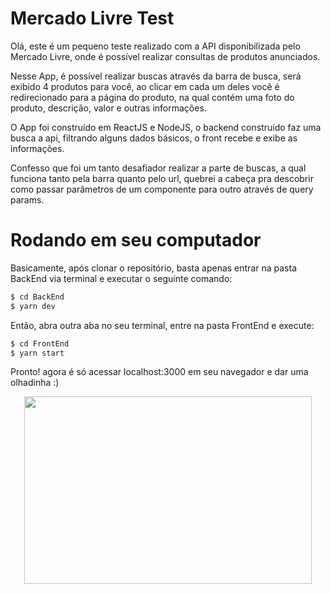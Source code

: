 # Mercado Livre Test

Olá, este é um pequeno teste realizado com a API disponibilizada pelo Mercado Livre, onde é possível realizar consultas de produtos anunciados.

Nesse App, é possível realizar buscas através da barra de busca, será exibido 4 produtos para você, ao clicar em cada um deles você é redirecionado para a página do produto, na qual contém uma foto do produto, descrição, valor e outras informações.

O App foi construído em ReactJS e NodeJS, o backend construído faz uma busca a api, filtrando alguns dados básicos, o front recebe e exibe as informações.

Confesso que foi um tanto desafiador realizar a parte de buscas, a qual funciona tanto pela barra quanto pelo url, quebrei a cabeça pra descobrir como passar parâmetros de um componente para outro através de query params.

# Rodando em seu computador

Basicamente, após clonar o repositório, basta apenas entrar na pasta BackEnd via terminal e executar o seguinte comando:

```sh
$ cd BackEnd
$ yarn dev
```

Então, abra outra aba no seu terminal, entre na pasta FrontEnd e execute:

```sh
$ cd FrontEnd
$ yarn start
```

Pronto! agora é só acessar localhost:3000 em seu navegador e dar uma olhadinha :)

<p align="center">
  <img width="460" height="300" src="http://www.fillmurray.com/460/300">
</p>
